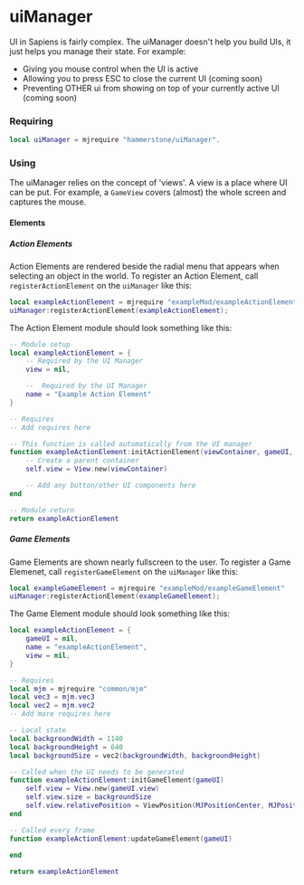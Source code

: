 # uiManager

UI in Sapiens is fairly complex. The uiManager doesn't help you build UIs, it just helps you manage their state. For example:
* Giving you mouse control when the UI is active
* Allowing you to press ESC to close the current UI (coming soon)
* Preventing OTHER ui from showing on top of your currently active UI (coming soon)

### Requiring
```lua
local uiManager = mjrequire "hammerstone/uiManager".
```

### Using
The uiManager relies on the concept of 'views'. A view is a place where UI can be put. For example, a `GameView` covers (almost) the whole screen and captures the mouse.

#### Elements

##### Action Elements
Action Elements are rendered beside the radial menu that appears when selecting an object in the world. To register an Action Element, call `registerActionElement` on the `uiManager` like this:
```lua
local exampleActionElement = mjrequire "exampleMod/exampleActionElement"
uiManager:registerActionElement(exampleActionElement);
```
The Action Element module should look something like this:
```lua
-- Module setup
local exampleActionElement = {
	-- Required by the UI Manager
	view = nil,

	--  Required by the UI Manager
	name = "Example Action Element"
}

-- Requires
-- Add requires here

-- This function is called automatically from the UI manager
function exampleActionElement:initActionElement(viewContainer, gameUI, hubUI, world)
	-- Create a parent container
	self.view = View.new(viewContainer)

    -- Add any button/other UI components here
end

-- Module return
return exampleActionElement
```

##### Game Elements
Game Elements are shown nearly fullscreen to the user. To register a Game Elemenet, call `registerGameElement` on the `uiManager` like this:
```lua
local exampleGameElement = mjrequire "exampleMod/exampleGameElement"
uiManager:registerActionElement(exampleGameElement);
```
The Game Element module should look something like this:
```lua
local exampleActionElement = {
    gameUI = nil,
	name = "exampleActionElement",
	view = nil,
}

-- Requires
local mjm = mjrequire "common/mjm"
local vec3 = mjm.vec3
local vec2 = mjm.vec2
-- Add more requires here

-- Local state
local backgroundWidth = 1140
local backgroundHeight = 640
local backgroundSize = vec2(backgroundWidth, backgroundHeight)

-- Called when the UI needs to be generated
function exampleActionElement:initGameElement(gameUI)
    self.view = View.new(gameUI.view)
	self.view.size = backgroundSize
	self.view.relativePosition = ViewPosition(MJPositionCenter, MJPositionCenter)
end

-- Called every frame
function exampleActionElement:updateGameElement(gameUI)
	
end

return exampleActionElement
```